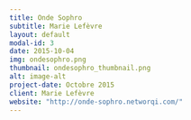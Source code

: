 ```yaml
---
title: Onde Sophro
subtitle: Marie Lefèvre
layout: default
modal-id: 3
date: 2015-10-04
img: ondesophro.png
thumbnail: ondesophro_thumbnail.png
alt: image-alt
project-date: Octobre 2015
client: Marie Lefèvre
website: "http://onde-sophro.networqi.com/"
---
```

